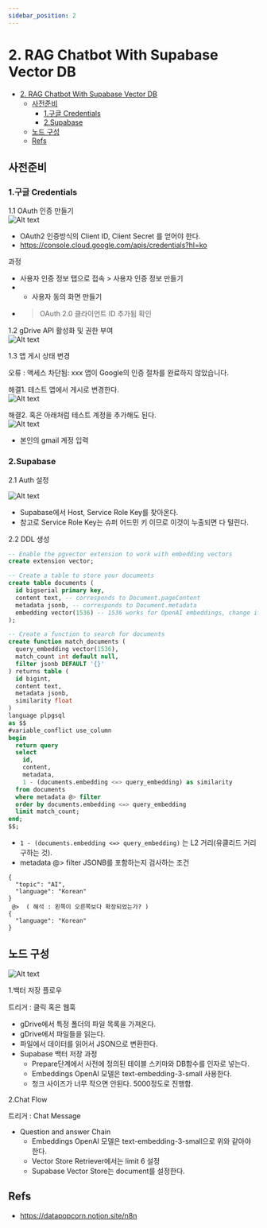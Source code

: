 ```yaml
---
sidebar_position: 2
---
```


# 2. RAG Chatbot With Supabase Vector DB  


- [2. RAG Chatbot With Supabase Vector DB](#2-rag-chatbot-with-supabase-vector-db)
  - [사전준비](#사전준비)
    - [1.구글 Credentials](#1구글-credentials)
    - [2.Supabase](#2supabase)
  - [노드 구성](#노드-구성)
  - [Refs](#refs)


## 사전준비  

### 1.구글 Credentials  

1.1 OAuth 인증 만들기  
![Alt text](image.png)  
- OAuth2 인증방식의 Client ID, Client Secret 를 얻어야 한다.   
- https://console.cloud.google.com/apis/credentials?hl=ko    

과정
- 사용자 인증 정보 탭으로 접속 > 사용자 인증 정보 만들기 
- + 사용자 동의 화면 만들기 
- > OAuth 2.0 클라이언트 ID 추가됨 확인   


1.2 gDrive API 활성화 및 권한 부여  
![Alt text](image-2.png)  


1.3 앱 게시 상태 변경   

오류 : 액세스 차단됨: xxx 앱이 Google의 인증 절차를 완료하지 않았습니다.  

해결1. 테스트 앱에서 게시로 변경한다.  
![Alt text](image-4.png)  

해결2. 혹은 아래처럼 테스트 계정을 추가해도 된다.  
![Alt text](image-5.png)  
- 본인의 gmail 계정 입력  


### 2.Supabase 

2.1 Auth 설정  

![Alt text](image-6.png)  
- Supabase에서 Host, Service Role Key를 찾아온다.  
- 참고로 Service Role Key는 슈퍼 어드민 키 이므로 이것이 누출되면 다 털린다.  

2.2 DDL 생성 

```sql
-- Enable the pgvector extension to work with embedding vectors
create extension vector;

-- Create a table to store your documents
create table documents (
  id bigserial primary key,
  content text, -- corresponds to Document.pageContent
  metadata jsonb, -- corresponds to Document.metadata
  embedding vector(1536) -- 1536 works for OpenAI embeddings, change if needed
);

-- Create a function to search for documents
create function match_documents (
  query_embedding vector(1536),
  match_count int default null,
  filter jsonb DEFAULT '{}'
) returns table (
  id bigint,
  content text,
  metadata jsonb,
  similarity float
)
language plpgsql
as $$
#variable_conflict use_column
begin
  return query
  select
    id,
    content,
    metadata,
    1 - (documents.embedding <=> query_embedding) as similarity
  from documents
  where metadata @> filter
  order by documents.embedding <=> query_embedding
  limit match_count;
end;
$$;
```

- `1 - (documents.embedding <=> query_embedding)` 는 L2 거리(유클리드 거리 구하는 것).
- metadata @> filter JSONB를 포함하는지 검사하는 조건  

```
{
  "topic": "AI",
  "language": "Korean"
}
 @>  ( 해석 : 왼쪽이 오른쪽보다 확장되었는가? )
{
  "language": "Korean"
}
```

## 노드 구성  


![Alt text](image-7.png)   

1.백터 저장 플로우   

트리거 : 클릭 혹은 웹훅    
- gDrive에서 특정 폴더의 파일 목록을 가져온다.  
- gDrive에서 파일들을 읽는다.    
- 파일에서 데이터를 읽어서 JSON으로 변환한다.  
- Supabase 백터 저장 과정
  - Prepare단계에서 사전에 정의된 테이블 스키마와 DB함수를 인자로 넣는다.  
  - Embeddings OpenAI 모델은 text-embedding-3-small 사용한다.  
  - 청크 사이즈가 너무 작으면 안된다. 5000정도로 진행함.  

2.Chat Flow 

트리거 : Chat Message  
- Question and answer Chain 
  - Embeddings OpenAI 모델은 text-embedding-3-small으로 위와 같아야 한다.  
  - Vector Store Retriever에서는 limit 6 설정  
  - Supabase Vector Store는 document를 설정한다.  


## Refs
- https://datapopcorn.notion.site/n8n